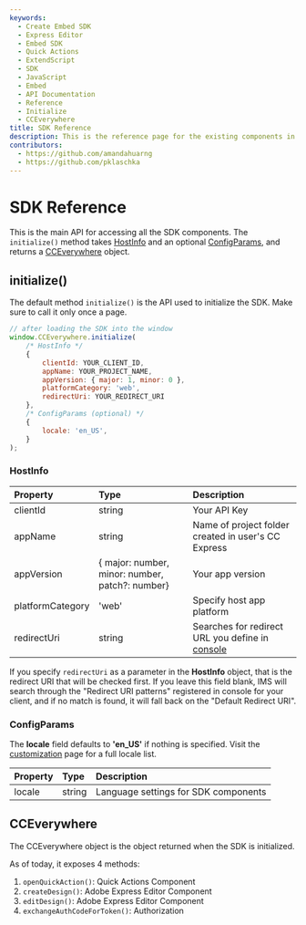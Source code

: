 ```yaml
---
keywords:
  - Create Embed SDK
  - Express Editor
  - Embed SDK
  - Quick Actions
  - ExtendScript
  - SDK
  - JavaScript
  - Embed
  - API Documentation
  - Reference
  - Initialize
  - CCEverywhere
title: SDK Reference
description: This is the reference page for the existing components in the SDK.
contributors:
  - https://github.com/amandahuarng
  - https://github.com/pklaschka
--- 
```


# SDK Reference
This is the main API for accessing all the SDK components. The `initialize()` method takes [HostInfo](#hostinfo) and an optional [ConfigParams](#configparams), and returns a [CCEverywhere](#cceverywhere) object. 

## initialize()

The default method `initialize()` is the API used to initialize the SDK. Make sure to call it only once a page. 


```js
// after loading the SDK into the window
window.CCEverywhere.initialize(
    /* HostInfo */
    {
        clientId: YOUR_CLIENT_ID,
        appName: YOUR_PROJECT_NAME,
        appVersion: { major: 1, minor: 0 },
        platformCategory: 'web', 
        redirectUri: YOUR_REDIRECT_URI
    },
    /* ConfigParams (optional) */
    {
        locale: 'en_US',
    }
);
```
### HostInfo
| Property | Type | Description
| :-- | :--| :--
|clientId | string | Your API Key
|appName | string | Name of project folder created in user's CC Express
|appVersion | { major: number, minor: number, patch?: number} | Your app version
| platformCategory | 'web' | Specify host app platform
| redirectUri | string | Searches for redirect URL you define in [console](https://developer.adobe.com/console)

If you specify `redirectUri` as a parameter in the **HostInfo** object, that is the redirect URI that will be checked first. If you leave this field blank, IMS will search through the "Redirect URI patterns" registered in console for your client, and if no match is found, it will fall back on the "Default Redirect URI".


### ConfigParams
The **locale** field defaults to **'en_US'** if nothing is specified.  Visit the [customization](../../guides/../pages/guides/ccx_editor/customization/index.md) page for a full locale list.

| Property | Type | Description
| :-- | :--| :--
|locale | string | Language settings for SDK components

## CCEverywhere

The CCEverywhere object is the object returned when the SDK is initialized. 

As of today, it exposes 4 methods: 
1. `openQuickAction()`: Quick Actions Component
2. `createDesign()`: Adobe Express Editor Component
3. `editDesign()`: Adobe Express Editor Component
4. `exchangeAuthCodeForToken()`: Authorization


